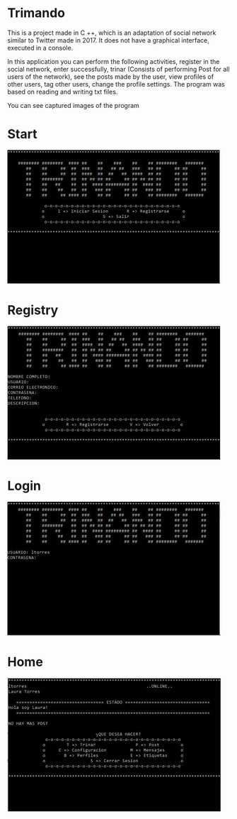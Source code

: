 # Trimando
This is a project made in C ++, which is an adaptation of social network similar to Twitter made in 2017. It does not have a graphical interface, executed in a console.

In this application you can perform the following activities, register in the social network, enter successfully, trinar (Consists of performing Post for all users of the network), see the posts made by the user, view profiles of other users, tag other users, change the profile settings. The program was based on reading and writing txt files.

You can see captured images of the program
# Start
![Start Trimando](Images/Trimando(Start).JPG)
# Registry
![Registry Trimando](Images/Trimando(Registro).JPG)
# Login
![Login Trimando](Images/Trimando(Login).JPG)
# Home
![Home Trimando](Images/Trimando(Inicio).JPG)

